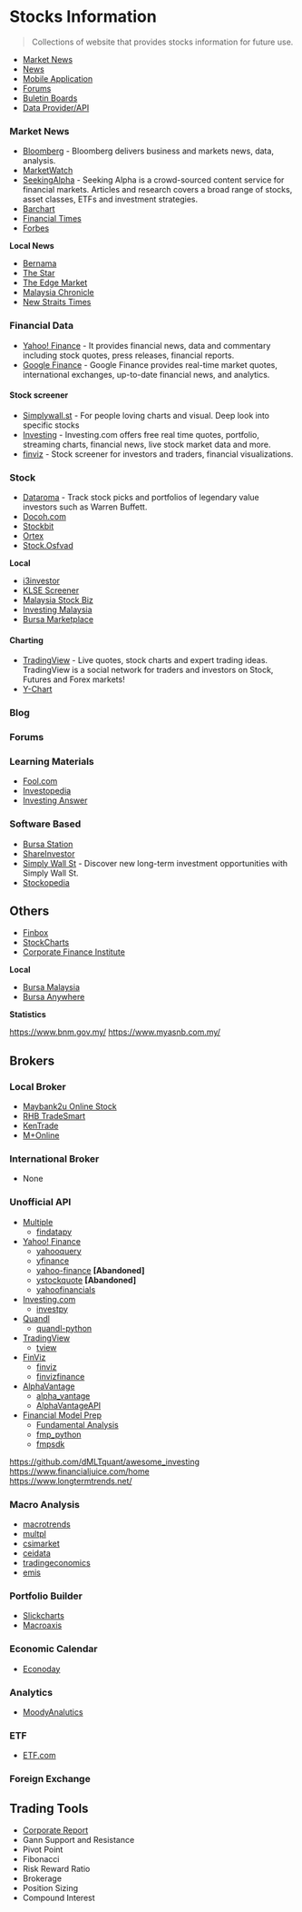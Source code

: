 # Stocks Information
 > Collections of website that provides stocks information for future use.

* [Market News](#market-news)
* [News](#news)
* [Mobile Application](#application)
* [Forums](#forums)
* [Buletin Boards](#buletin)
* [Data Provider/API](#data)

### Market News
* [Bloomberg](https://www.bloomberg.com/markets/stocks) - Bloomberg delivers business and markets news, data, analysis.
* [MarketWatch](https://www.marketwatch.com/investing/stocks)
* [SeekingAlpha](https://seekingalpha.com/screeners) - Seeking Alpha is a crowd-sourced content service for financial markets. Articles and research covers a broad range of stocks, asset classes, ETFs and investment strategies.
* [Barchart](https://www.barchart.com/)
* [Financial Times](https://www.ft.com/)
* [Forbes](https://www.forbes.com/)

**Local News**

* [Bernama](https://bernama.com/en/business/index.php)
* [The Star](https://www.thestar.com.my/business)
* [The Edge Market](https://www.theedgemarkets.com/)
* [Malaysia Chronicle](https://www.malaysia-chronicle.com/?p=203260)
* [New Straits Times](https://www.nst.com.my/business/home)

### Financial Data
* [Yahoo! Finance](https://finance.yahoo.com/) - It provides financial news, data and commentary including stock quotes, press releases, financial reports.
* [Google Finance](https://www.google.com/finance) - Google Finance provides real-time market quotes, international exchanges, up-to-date financial news, and analytics.

#### Stock screener

* [Simplywall.st](https://simplywall.st/about) - For people loving charts and visual. Deep look into specific stocks
* [Investing](https://www.investing.com/) - Investing.com offers free real time quotes, portfolio, streaming charts, financial news, live stock market data and more.
* [finviz](https://finviz.com/) - Stock screener for investors and traders, financial visualizations.

### Stock

* [Dataroma](https://www.dataroma.com/m/home.php) - Track stock picks and portfolios of legendary value investors such as Warren Buffett.
* [Docoh.com](https://www.docoh.com/)
* [Stockbit](https://my.stockbit.com/)
* [Ortex](https://www.ortex.com/)
* [Stock.Osfvad](http://stock.osfvad.com/)

**Local**

* [i3investor](https://klse.i3investor.com/index.jsp)
* [KLSE Screener](https://www.klsescreener.com/v2/)
* [Malaysia Stock Biz](https://www.malaysiastock.biz/Market-Watch.aspx)
* [Investing Malaysia](https://investingmalaysia.com/)
* [Bursa Marketplace](https://www.bursamarketplace.com/)

#### Charting

* [TradingView](https://www.tradingview.com/) - Live quotes, stock charts and expert trading ideas. TradingView is a social network for traders and investors on Stock, Futures and Forex markets!
* [Y-Chart](https://ycharts.com/)

### Blog

### Forums

### Learning Materials
* [Fool.com](https://www.fool.com/)
* [Investopedia](https://www.investopedia.com/)
* [Investing Answer](https://investinganswers.com/)
  
### Software Based
* [Bursa Station](https://bursastation.com)
* [ShareInvestor](https://www.shareinvestor.com/)
* [Simply Wall St](https://play.google.com/store/apps/details?id=com.simplywallst.app) - Discover new long-term investment opportunities with Simply Wall St.
* [Stockopedia](https://www.stockopedia.com/)

## Others
* [Finbox](https://finbox.com/)
* [StockCharts](https://stockcharts.com/)
* [Corporate Finance Institute](https://corporatefinanceinstitute.com/)

**Local**
* [Bursa Malaysia](https://www.bursamalaysia.com/)
* [Bursa Anywhere](https://www.bursamarketplace.com/anywhere/)

**Statistics**

https://www.bnm.gov.my/
https://www.myasnb.com.my/

## Brokers
### Local Broker
* [Maybank2u Online Stock](http://ost.maybank2u.com.my/)
* [RHB TradeSmart](https://www.rhbtradesmart.com/)
* [KenTrade](https://www.kentrade.com.my/)
* [M+Online](https://www.mplusonline.com.my/)

### International Broker
* None

### Unofficial API
- [Multiple]()
  * [findatapy](https://github.com/cuemacro/findatapy)
- [Yahoo! Finance](https://finance.yahoo.com/)
    * [yahooquery](https://github.com/dpguthrie/yahooquery)
    * [yfinance](https://github.com/ranaroussi/yfinance)
    * [yahoo-finance](https://github.com/lukaszbanasiak/yahoo-finance) **[Abandoned]**    
    * [ystockquote](https://github.com/cgoldberg/ystockquote) **[Abandoned]**
    * [yahoofinancials](https://github.com/JECSand/yahoofinancials)
- [Investing.com](https://www.investing.com/stock-screener/)
    * [investpy](https://github.com/alvarobartt/investpy)
- [Quandl]()
    * [quandl-python](https://github.com/quandl/quandl-python)
- [TradingView]()
    * [tview](https://github.com/jchao01/TradingView-data-scraper)
- [FinViz]()
    * [finviz](https://github.com/mariostoev/finviz)
    * [finvizfinance](https://github.com/lit26/finvizfinance)
- [AlphaVantage]()
  * [alpha_vantage](https://github.com/RomelTorres/alpha_vantage)
  * [AlphaVantageAPI]()
- [Financial Model Prep](https://financialmodelingprep.com/)
  * [Fundamental Analysis](https://github.com/JerBouma/FundamentalAnalysis)
  * [fmp_python](https://github.com/ikbale/fmp_python)
  * [fmpsdk](https://github.com/daxm/fmpsdk)
  
https://github.com/dMLTquant/awesome_investing  
https://www.financialjuice.com/home  
https://www.longtermtrends.net/  

### Macro Analysis
* [macrotrends](https://www.macrotrends.net/)
* [multpl](https://www.multpl.com/cpi)
* [csimarket](https://csimarket.com/)
* [ceidata](https://www.ceicdata.com/en)
* [tradingeconomics](https://tradingeconomics.com/indicators)
* [emis](https://www.emis.com/countries/Malaysia)

### Portfolio Builder
* [Slickcharts](https://www.slickcharts.com/)
* [Macroaxis](https://www.macroaxis.com/)

### Economic Calendar
* [Econoday](https://global-premium.econoday.com/byweek.asp?cust=global-premium)

### Analytics
* [MoodyAnalutics](https://www.moodysanalytics.com/)

### ETF
* [ETF.com](https://www.etf.com/)

### Foreign Exchange

## Trading Tools
* [Corporate Report](https://github.com/firmai/interactive-corporate-report)
* Gann Support and Resistance
* Pivot Point
* Fibonacci
* Risk Reward Ratio
* Brokerage
* Position Sizing
* Compound Interest

